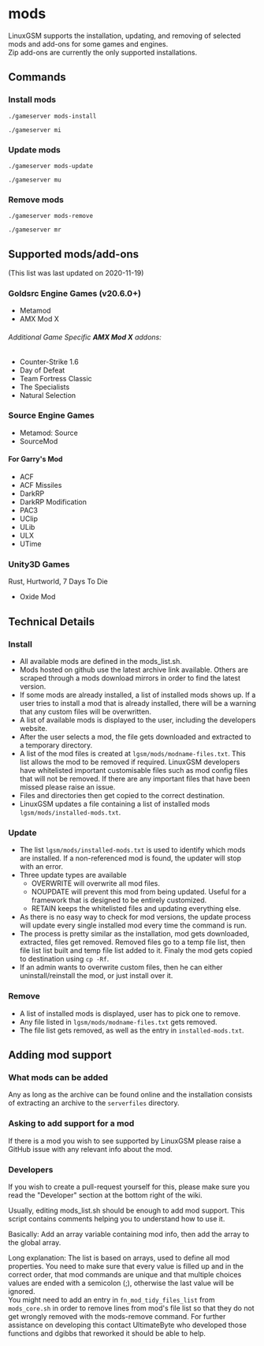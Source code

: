 # mods

LinuxGSM supports the installation, updating, and removing of selected mods and add-ons for some games and engines.  
Zip add-ons are currently the only supported installations.

## Commands

### Install mods

`./gameserver mods-install`

`./gameserver mi`

### Update mods

`./gameserver mods-update`

`./gameserver mu`

### Remove mods

`./gameserver mods-remove`

`./gameserver mr`

## Supported mods/add-ons

\(This list was last updated on 2020-11-19\)

### Goldsrc Engine Games (v20.6.0+)
* Metamod
* AMX Mod X

###### Additional Game Specific **AMX Mod X** addons:
* Counter-Strike 1.6
* Day of Defeat
* Team Fortress Classic
* The Specialists
* Natural Selection

### Source Engine Games

* Metamod: Source
* SourceMod

#### For Garry's Mod

* ACF
* ACF Missiles
* DarkRP
* DarkRP Modification
* PAC3
* UClip
* ULib
* ULX
* UTime

### Unity3D Games

Rust, Hurtworld, 7 Days To Die

* Oxide Mod

## Technical Details

### Install

* All available mods are defined in the mods\_list.sh.  
* Mods hosted on github use the latest archive link available. Others are scraped through a mods download mirrors in order to find the latest version.  
* If some mods are already installed, a list of installed mods shows up. If a user tries to install a mod that is already installed, there will be a warning that any custom files will be overwritten.  
* A list of available mods is displayed to the user, including the developers website.  
* After the user selects a mod, the file gets downloaded and extracted to a temporary directory.  
* A list of the mod files is created at `lgsm/mods/modname-files.txt`. This list allows the mod to be removed if required. LinuxGSM developers have whitelisted important customisable files such as mod config files that will not be removed. If there are any important files that have been missed please raise an issue.
* Files and directories then get copied to the correct destination.
* LinuxGSM updates a file containing a list of installed mods `lgsm/mods/installed-mods.txt`.

### Update

* The list `lgsm/mods/installed-mods.txt` is used to identify which mods are installed. If a non-referenced mod is found, the updater will stop with an error.
* Three update types are available
  * OVERWRITE will overwrite all mod files.
  * NOUPDATE will prevent this mod from being updated. Useful for a framework that is designed to be entirely customized.
  * RETAIN keeps the whitelisted files and updating everything else.
* As there is no easy way to check for mod versions, the update process will update every single installed mod every time the command is run.
* The process is pretty similar as the installation, mod gets downloaded, extracted, files get removed. Removed files go to a temp file list, then file list list built and temp file list added to it. Finaly the mod gets copied to destination using `cp -Rf`.
* If an admin wants to overwrite custom files, then he can either uninstall/reinstall the mod, or just install over it.

### Remove

* A list of installed mods is displayed, user has to pick one to remove.
* Any file listed in `lgsm/mods/modname-files.txt` gets removed.
* The file list gets removed, as well as the entry in `installed-mods.txt`.

## Adding mod support

### What mods can be added

Any as long as the archive can be found online and the installation consists of extracting an archive to the `serverfiles` directory.

### Asking to add support for a mod

If there is a mod you wish to see supported by LinuxGSM please raise a GitHub issue with any relevant info about the mod.

### Developers

If you wish to create a pull-request yourself for this, please make sure you read the "Developer" section at the bottom right of the wiki.

Usually, editing mods\_list.sh should be enough to add mod support. This script contains comments helping you to understand how to use it.

Basically: Add an array variable containing mod info, then add the array to the global array.

Long explanation: The list is based on arrays, used to define all mod properties. You need to make sure that every value is filled up and in the correct order, that mod commands are unique and that multiple choices values are ended with a semicolon \(;\), otherwise the last value will be ignored.  
You might need to add an entry in `fn_mod_tidy_files_list` from `mods_core.sh` in order to remove lines from mod's file list so that they do not get wrongly removed with the mods-remove command. For further assistance on developing this contact UltimateByte who developed those functions and dgibbs that reworked it should be able to help.

